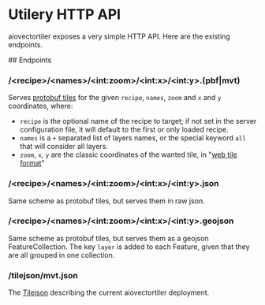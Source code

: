 # Utilery HTTP API

aiovectortiler exposes a very simple HTTP API. Here are the existing endpoints.

## Endpoints

### /&lt;recipe>/&lt;names>/&lt;int:zoom>/&lt;int:x>/&lt;int:y>.(pbf|mvt)

Serves [protobuf tiles](https://github.com/mapbox/mapnik-vector-tile) for the given `recipe`, `names`,
`zoom` and `x` and `y` coordinates, where:

- `recipe` is the optional name of the recipe to target; if not set in the server configuration file, it will default to the first or only loaded recipe.
- `names` is a `+` separated list of layers names, or the special keyword `all` that
  will consider all layers.
- `zoom`, `x`, `y` are the classic coordinates of the wanted tile, in "[web tile format](http://www.thunderforest.com/tutorials/tile-format/)"


### /&lt;recipe>/&lt;names>/&lt;int:zoom>/&lt;int:x>/&lt;int:y>.json

Same scheme as protobuf tiles, but serves them in raw json.

### /&lt;recipe>/&lt;names>/&lt;int:zoom>/&lt;int:x>/&lt;int:y>.geojson

Same scheme as protobuf tiles, but serves them as a geojson FeatureCollection. The key
`layer` is added to each Feature, given that they are all grouped in one collection.

### /tilejson/mvt.json

The [Tilejson](https://github.com/mapbox/tilejson-spec) describing the current aiovectortiler deployment.
